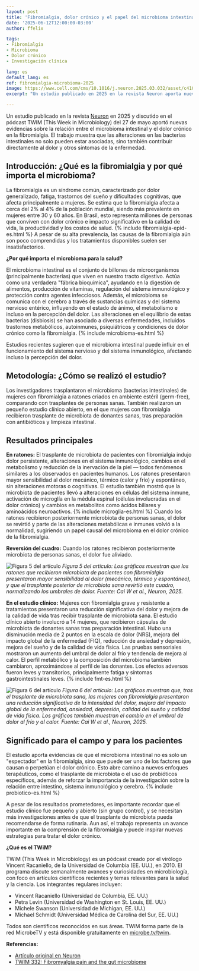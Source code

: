 ```yaml
---
layout: post
title: 'Fibromialgia, dolor crónico y el papel del microbioma intestinal: nuevos hallazgos de 2025'
date: '2025-06-12T12:00:00-03:00'
author: ffelix

tags:
- Fibromialgia
- Microbioma
- Dolor crónico
- Investigación clínica

lang: es
default_lang: es
ref: fibromialgia-microbioma-2025
image: https://www.cell.com/cms/10.1016/j.neuron.2025.03.032/asset/c4101b78-70b3-4e9b-84f1-25c59bce8c12/main.assets/gr5_lrg.jpg
excerpt: "Un estudio publicado en 2025 en la revista Neuron aporta nuevas evidencias sobre la relación entre el microbioma intestinal y el dolor crónico en la fibromialgia, mostrando que las alteraciones en las bacterias pueden contribuir directamente a los síntomas."

---
```


Un estudio publicado en la revista [Neuron](https://doi.org/10.1016/j.neuron.2025.03.032) en 2025 y discutido en el pódcast TWIM (This Week in Microbiology) del 27 de mayo aportó nuevas evidencias sobre la relación entre el microbioma intestinal y el dolor crónico en la fibromialgia. El trabajo muestra que las alteraciones en las bacterias intestinales no solo pueden estar asociadas, sino también contribuir directamente al dolor y otros síntomas de la enfermedad.
<!--more-->

## Introducción: ¿Qué es la fibromialgia y por qué importa el microbioma?

La fibromialgia es un síndrome común, caracterizado por dolor generalizado, fatiga, trastornos del sueño y dificultades cognitivas, que afecta principalmente a mujeres. Se estima que la fibromialgia afecta a cerca del 2% al 4% de la población mundial, siendo más prevalente en mujeres entre 30 y 60 años. En Brasil, esto representa millones de personas que conviven con dolor crónico e impacto significativo en la calidad de vida, la productividad y los costos de salud. {% include fibromialgia-epid-es.html %} A pesar de su alta prevalencia, las causas de la fibromialgia aún son poco comprendidas y los tratamientos disponibles suelen ser insatisfactorios.

**¿Por qué importa el microbioma para la salud?**

El microbioma intestinal es el conjunto de billones de microorganismos (principalmente bacterias) que viven en nuestro tracto digestivo. Actúa como una verdadera "fábrica bioquímica", ayudando en la digestión de alimentos, producción de vitaminas, regulación del sistema inmunológico y protección contra agentes infecciosos. Además, el microbioma se comunica con el cerebro a través de sustancias químicas y del sistema nervioso entérico, influyendo en el estado de ánimo, el metabolismo e incluso en la percepción del dolor. Las alteraciones en el equilibrio de estas bacterias (disbiosis) se han asociado a diversas enfermedades, incluidos trastornos metabólicos, autoinmunes, psiquiátricos y condiciones de dolor crónico como la fibromialgia. {% include microbioma-es.html %}

Estudios recientes sugieren que el microbioma intestinal puede influir en el funcionamiento del sistema nervioso y del sistema inmunológico, afectando incluso la percepción del dolor.

## Metodología: ¿Cómo se realizó el estudio?

Los investigadores trasplantaron el microbioma (bacterias intestinales) de mujeres con fibromialgia a ratones criados en ambiente estéril (germ-free), comparando con trasplantes de personas sanas. También realizaron un pequeño estudio clínico abierto, en el que mujeres con fibromialgia recibieron trasplante de microbiota de donantes sanas, tras preparación con antibióticos y limpieza intestinal.

## Resultados principales

**En ratones:** El trasplante de microbiota de pacientes con fibromialgia indujo dolor persistente, alteraciones en el sistema inmunológico, cambios en el metabolismo y reducción de la inervación de la piel — todos fenómenos similares a los observados en pacientes humanos. Los ratones presentaron mayor sensibilidad al dolor mecánico, térmico (calor y frío) y espontáneo, sin alteraciones motoras o cognitivas. El estudio también mostró que la microbiota de pacientes llevó a alteraciones en células del sistema inmune, activación de microglía en la médula espinal (células involucradas en el dolor crónico) y cambios en metabolitos como ácidos biliares y aminoácidos neuroactivos. {% include microglia-es.html %} Cuando los ratones recibieron posteriormente microbiota de personas sanas, el dolor se revirtió y parte de las alteraciones metabólicas e inmunes volvió a la normalidad, sugiriendo un papel causal del microbioma en el dolor crónico de la fibromialgia.

**Reversión del cuadro:** Cuando los ratones recibieron posteriormente microbiota de personas sanas, el dolor fue aliviado.

![Figura 5 del artículo](https://www.cell.com/cms/10.1016/j.neuron.2025.03.032/asset/c4101b78-70b3-4e9b-84f1-25c59bce8c12/main.assets/gr5_lrg.jpg)
*Figura 5 del artículo: Los gráficos muestran que los ratones que recibieron microbiota de pacientes con fibromialgia presentaron mayor sensibilidad al dolor (mecánico, térmico y espontáneo), y que el trasplante posterior de microbiota sana revirtió este cuadro, normalizando los umbrales de dolor. Fuente: Cai W et al., Neuron, 2025.*

**En el estudio clínico:** Mujeres con fibromialgia grave y resistente a tratamientos presentaron una reducción significativa del dolor y mejora de la calidad de vida tras recibir trasplante de microbiota sana. El estudio clínico abierto involucró a 14 mujeres, que recibieron cápsulas de microbiota de donantes sanas tras preparación intestinal. Hubo una disminución media de 2 puntos en la escala de dolor (NRS), mejora del impacto global de la enfermedad (FIQ), reducción de ansiedad y depresión, mejora del sueño y de la calidad de vida física. Las pruebas sensoriales mostraron un aumento del umbral de dolor al frío y tendencia de mejora al calor. El perfil metabólico y la composición del microbioma también cambiaron, aproximándose al perfil de las donantes. Los efectos adversos fueron leves y transitorios, principalmente fatiga y síntomas gastrointestinales leves. {% include fmt-es.html %}

![Figura 6 del artículo](https://www.cell.com/cms/10.1016/j.neuron.2025.03.032/asset/86701a65-abed-49f6-9c26-9a92e9d705fc/main.assets/gr6_lrg.jpg)
*Figura 6 del artículo: Los gráficos muestran que, tras el trasplante de microbiota sana, las mujeres con fibromialgia presentaron una reducción significativa de la intensidad del dolor, mejora del impacto global de la enfermedad, ansiedad, depresión, calidad del sueño y calidad de vida física. Los gráficos también muestran el cambio en el umbral de dolor al frío y al calor. Fuente: Cai W et al., Neuron, 2025.*

## Significado para el campo y para los pacientes

El estudio aporta evidencias de que el microbioma intestinal no es solo un "espectador" en la fibromialgia, sino que puede ser uno de los factores que causan o perpetúan el dolor crónico. Esto abre camino a nuevos enfoques terapéuticos, como el trasplante de microbiota o el uso de probióticos específicos, además de reforzar la importancia de la investigación sobre la relación entre intestino, sistema inmunológico y cerebro. {% include probiotico-es.html %}

A pesar de los resultados prometedores, es importante recordar que el estudio clínico fue pequeño y abierto (sin grupo control), y se necesitan más investigaciones antes de que el trasplante de microbiota pueda recomendarse de forma rutinaria. Aun así, el trabajo representa un avance importante en la comprensión de la fibromialgia y puede inspirar nuevas estrategias para tratar el dolor crónico.

**¿Qué es el TWiM?**

TWiM (This Week in Microbiology) es un pódcast creado por el virólogo Vincent Racaniello, de la Universidad de Columbia (EE. UU.), en 2010. El programa discute semanalmente avances y curiosidades en microbiología, con foco en artículos científicos recientes y temas relevantes para la salud y la ciencia. Los integrantes regulares incluyen:

- Vincent Racaniello (Universidad de Columbia, EE. UU.)
- Petra Levin (Universidad de Washington en St. Louis, EE. UU.)
- Michele Swanson (Universidad de Michigan, EE. UU.)
- Michael Schmidt (Universidad Médica de Carolina del Sur, EE. UU.)

Todos son científicos reconocidos en sus áreas. TWiM forma parte de la red MicrobeTV y está disponible gratuitamente en [microbe.tv/twim](https://www.microbe.tv/twim/).

**Referencias:**

- [Artículo original en Neuron](https://doi.org/10.1016/j.neuron.2025.03.032)
- [TWIM 332: Fibromyalgia pain and the gut microbiome](https://www.microbe.tv/twim/twim-332/)
